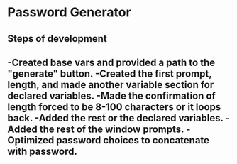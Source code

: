 # Password Generator

## Steps of development
-Created base vars and provided a path to the "generate" button.
-Created the first prompt, length, and made another variable section for declared variables.
-Made the confirmation of length forced to be 8-100 characters or it loops back.
-Added the rest or the declared variables.
-Added the rest of the window prompts.
-Optimized password choices to concatenate with password.
-





